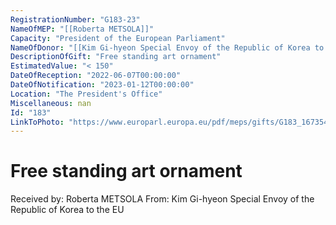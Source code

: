 ```yaml
---
RegistrationNumber: "G183-23"
NameOfMEP: "[[Roberta METSOLA]]"
Capacity: "President of the European Parliament"
NameOfDonor: "[[Kim Gi-hyeon Special Envoy of the Republic of Korea to the EU]]"
DescriptionOfGift: "Free standing art ornament"
EstimatedValue: "< 150"
DateOfReception: "2022-06-07T00:00:00"
DateOfNotification: "2023-01-12T00:00:00"
Location: "The President's Office"
Miscellaneous: nan
Id: "183"
LinkToPhoto: "https://www.europarl.europa.eu/pdf/meps/gifts/G183_1673540232461.jpeg#"
---
```


# Free standing art ornament

Received by: Roberta METSOLA
From: Kim Gi-hyeon Special Envoy of the Republic of Korea to the EU
